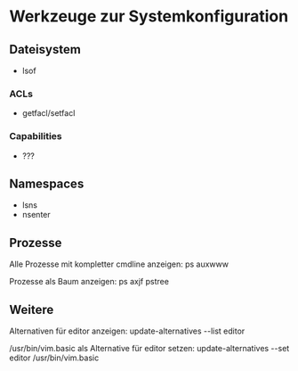 # Werkzeuge zur Systemkonfiguration
## Dateisystem
- lsof

### ACLs
- getfacl/setfacl

### Capabilities
- ???

## Namespaces
- lsns
- nsenter

## Prozesse
Alle Prozesse mit kompletter cmdline anzeigen:
  ps auxwww

Prozesse als Baum anzeigen:
  ps axjf
  pstree

## Weitere
Alternativen für editor anzeigen:
  update-alternatives --list editor

/usr/bin/vim.basic als Alternative für editor setzen:
  update-alternatives --set editor /usr/bin/vim.basic
